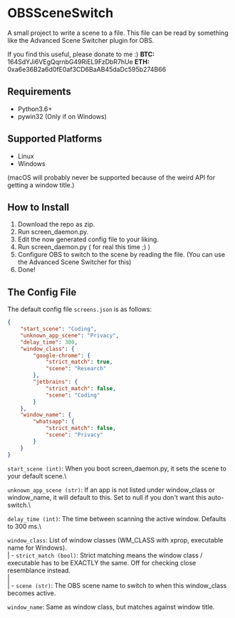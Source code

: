 # OBSSceneSwitch
A small project to write a scene to a file. This file can be read by something like the Advanced Scene Switcher plugin for OBS.

If you find this useful, please donate to me :)
**BTC:** 164SdYJi6VEgQqrnbG49RiEL9FzDbR7hUe
**ETH:** 0xa6e36B2a6d0fE0af3CD6BaAB45daDc595b274B66

## Requirements
* Python3.6+
* pywin32 (Only if on Windows)

## Supported Platforms
* Linux
* Windows

(macOS will probably never be supported because of the weird API for getting a window title.)

## How to Install
1. Download the repo as zip.
1. Run screen_daemon.py.
1. Edit the now generated config file to your liking.
1. Run screen_daemon.py ( for real this time ;) )
1. Configure OBS to switch to the scene by reading the file. (You can use the Advanced Scene Switcher for this)
1. Done!

## The Config File
The default config file ``screens.json`` is as follows:
```json
{
    "start_scene": "Coding",
    "unknown_app_scene": "Privacy",
    "delay_time": 300,                            
    "window_class": {
        "google-chrome": {
            "strict_match": true,
            "scene": "Research"
        },
        "jetbrains": {
            "strict_match": false,
            "scene": "Coding"
        }
    },
    "window_name": {
        "whatsapp": {
            "strict_match": false,
            "scene": "Privacy"
        }
    }
}
```

``start_scene (int)``: When you boot screen_daemon.py, it sets the scene to your default scene.\

``unknown_app_scene (str)``: If an app is not listed under window_class or window_name, it will default to this. Set to null if you don't want this auto-switch.\

``delay_time (int)``: The time between scanning the active window. Defaults to 300 ms.\

``window_class``: List of window classes (WM_CLASS with xprop, executable name for Windows).\
|  - ``strict_match (bool)``: Strict matching means the window class / executable has to be EXACTLY the same. Off for checking close resemblance instead.\
|  \
|  - ``scene (str)``: The OBS scene name to switch to when this window_class becomes active.

``window_name``: Same as window class, but matches against window title.
